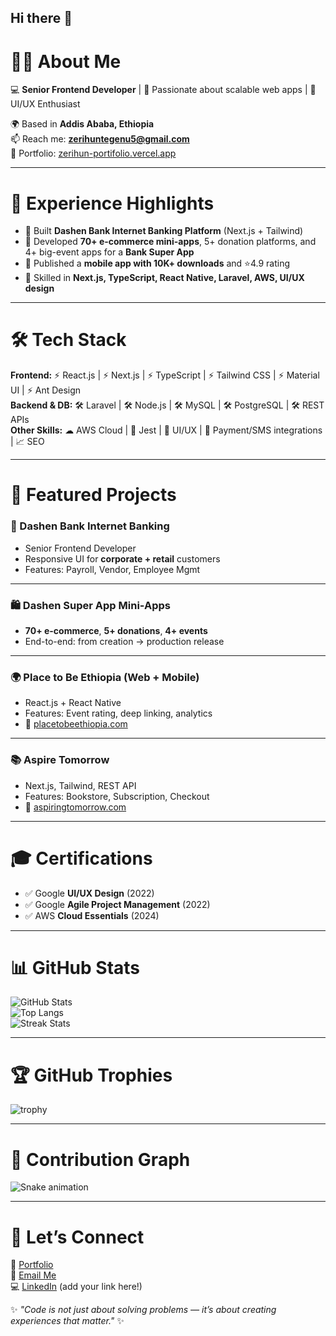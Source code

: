 ## Hi there 👋  
# 👨‍💻 About Me  
💻 **Senior Frontend Developer** | 🚀 Passionate about scalable web apps | 🎨 UI/UX Enthusiast  

🌍 Based in **Addis Ababa, Ethiopia**  
📫 Reach me: **[zerihuntegenu5@gmail.com](mailto:zerihuntegenu5@gmail.com)**  
🔗 Portfolio: [zerihun-portifolio.vercel.app](https://zerihun-portifolio.vercel.app/)  

---

# 🚀 Experience Highlights  

- 🏦 Built **Dashen Bank Internet Banking Platform** (Next.js + Tailwind)  
- 🛒 Developed **70+ e-commerce mini-apps**, 5+ donation platforms, and 4+ big-event apps for a **Bank Super App**  
- 📱 Published a **mobile app with 10K+ downloads** and ⭐4.9 rating  
- 🎯 Skilled in **Next.js, TypeScript, React Native, Laravel, AWS, UI/UX design**  

---

# 🛠 Tech Stack  

**Frontend:** ⚡ React.js | ⚡ Next.js | ⚡ TypeScript | ⚡ Tailwind CSS | ⚡ Material UI | ⚡ Ant Design  
**Backend & DB:** 🛠 Laravel | 🛠 Node.js | 🛠 MySQL | 🛠 PostgreSQL | 🛠 REST APIs  
**Other Skills:** ☁ AWS Cloud | 🧪 Jest | 🎨 UI/UX | 🔐 Payment/SMS integrations | 📈 SEO  

---

# 📌 Featured Projects  

### 🏦 Dashen Bank Internet Banking  
- Senior Frontend Developer  
- Responsive UI for **corporate + retail** customers  
- Features: Payroll, Vendor, Employee Mgmt  

---

### 🛍️ Dashen Super App Mini-Apps  
- **70+ e-commerce**, **5+ donations**, **4+ events**  
- End-to-end: from creation → production release  

---

### 🌍 Place to Be Ethiopia (Web + Mobile)  
- React.js + React Native  
- Features: Event rating, deep linking, analytics  
- 🔗 [placetobeethiopia.com](https://placetobeethiopia.com)  

---

### 📚 Aspire Tomorrow  
- Next.js, Tailwind, REST API  
- Features: Bookstore, Subscription, Checkout  
- 🔗 [aspiringtomorrow.com](https://aspiringtomorrow.com)  

---

# 🎓 Certifications  

- ✅ Google **UI/UX Design** (2022)  
- ✅ Google **Agile Project Management** (2022)  
- ✅ AWS **Cloud Essentials** (2024)  

---

# 📊 GitHub Stats  

![GitHub Stats](https://github-readme-stats.vercel.app/api?username=zerihuntegenu&show_icons=true&theme=radical)  
![Top Langs](https://github-readme-stats.vercel.app/api/top-langs/?username=zerihuntegenu&layout=compact&theme=radical)  
![Streak Stats](https://github-readme-streak-stats.herokuapp.com/?user=zerihuntegenu&theme=radical&hide_border=true)  

---

# 🏆 GitHub Trophies  

![trophy](https://github-profile-trophy.vercel.app/?username=zerihuntegenu&theme=radical&no-frame=true&row=1&column=6)  

---

# 🐍 Contribution Graph  

![Snake animation](https://github.com/zerihuntegenu/zerihuntegenu/blob/output/github-contribution-grid-snake.svg)  

---

# 🤝 Let’s Connect  

💼 [Portfolio](https://zerihun-portifolio.vercel.app/)  
💌 [Email Me](mailto:zerihuntegenu5@gmail.com)  
💻 [LinkedIn](#) (add your link here!)  

✨ *"Code is not just about solving problems — it’s about creating experiences that matter."* ✨  
